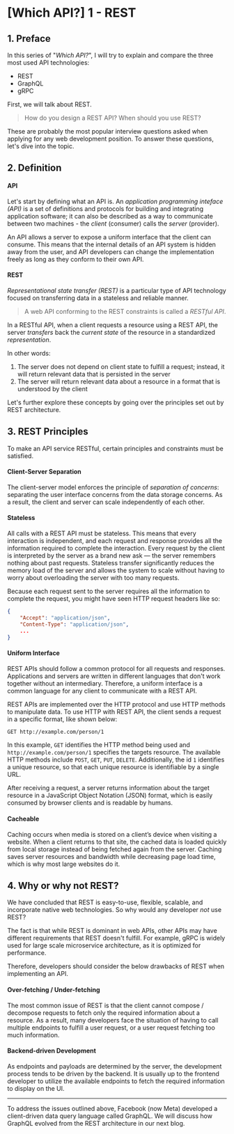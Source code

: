 # [Which API?] 1 - REST

## 1. Preface

In this series of "_Which API?_", I will try to explain and compare the three most used API technologies:

- REST
- GraphQL
- gRPC

First, we will talk about REST.

> How do you design a REST API? When should you use REST?

These are probably the most popular interview questions asked when applying for any web development position. To answer these questions, let's dive into the topic.

## 2. Definition

#### API

Let's start by defining what an API is. An _application programming inteface (API)_ is a set of definitions and protocols for building and integrating application software; it can also be described as a way to communicate between two machines - the _client_ (consumer) calls the _server_ (provider).

An API allows a server to expose a uniform interface that the client can consume. This means that the internal details of an API system is hidden away from the user, and API developers can change the implementation freely as long as they conform to their own API.

#### REST

_Representational state transfer (REST)_ is a particular type of API technology focused on transferring data in a stateless and reliable manner.

> A web API conforming to the REST constraints is called a _RESTful API_.

In a RESTful API, when a client requests a resource using a REST API, the server _transfers_ back the _current state_ of the resource in a standardized _representation_.

In other words:

1. The server does not depend on client state to fulfill a request; instead, it will return relevant data that is persisted in the server
2. The server will return relevant data about a resource in a format that is understood by the client

Let's further explore these concepts by going over the principles set out by REST architecture.

## 3. REST Principles

To make an API service RESTful, certain principles and constraints must be satisfied.

#### Client-Server Separation

The client-server model enforces the principle of _separation of concerns_: separating the user interface concerns from the data storage concerns. As a result, the client and server can scale independently of each other.

#### Stateless

All calls with a REST API must be stateless. This means that every interaction is independent, and each request and response provides all the information required to complete the interaction. Every request by the client is interpreted by the server as a brand new ask — the server remembers nothing about past requests. Stateless transfer significantly reduces the memory load of the server and allows the system to scale without having to worry about overloading the server with too many requests.

Because each request sent to the server requires all the information to complete the request, you might have seen HTTP request headers like so:

```JSON
{
    "Accept": "application/json",
    "Content-Type": "application/json",
    ...
}
```

#### Uniform Interface

REST APIs should follow a common protocol for all requests and responses. Applications and servers are written in different languages that don't work together without an intermediary. Therefore, a uniform interface is a common language for any client to communicate with a REST API.

REST APIs are implemented over the HTTP protocol and use HTTP methods to manipulate data. To use HTTP with REST API, the client sends a request in a specific format, like shown below:

```HTML
GET http://example.com/person/1
```

In this example, `GET` identifies the HTTP method being used and `http://example.com/person/1` specifies the targets resource. The available HTTP methods include `POST`, `GET`, `PUT`, `DELETE`. Additionally, the id `1` identifies a unique resource, so that each unique resource is identifiable by a single URL.

After receiving a request, a server returns information about the target resource in a JavaScript Object Notation (JSON) format, which is easily consumed by browser clients and is readable by humans.

#### Cacheable

Caching occurs when media is stored on a client’s device when visiting a website. When a client returns to that site, the cached data is loaded quickly from local storage instead of being fetched again from the server. Caching saves server resources and bandwidth while decreasing page load time, which is why most large websites do it.

## 4. Why or why not REST?

We have concluded that REST is easy-to-use, flexible, scalable, and incorporate native web technologies. So why would any developer _not_ use REST?

The fact is that while REST is dominant in web APIs, other APIs may have different requirements that REST doesn't fulfill. For example, gRPC is widely used for large scale microservice architecture, as it is optimized for performance.

Therefore, developers should consider the below drawbacks of REST when implementing an API.

#### Over-fetching / Under-fetching

The most common issue of REST is that the client cannot compose / decompose requests to fetch only the required information about a resource. As a result, many developers face the situation of having to call multiple endpoints to fulfill a user request, or a user request fetching too much information.

#### Backend-driven Development

As endpoints and payloads are determined by the server, the development process tends to be driven by the backend. It is usually up to the frontend developer to utilize the available endpoints to fetch the required information to display on the UI.

---

To address the issues outlined above, Facebook (now Meta) developed a client-driven data query language called GraphQL. We will discuss how GraphQL evolved from the REST architecture in our next blog.
